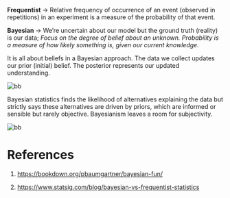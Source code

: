 
**Frequentist** -> Relative frequency of occurrence of an event (observed in repetitions) in an experiment is a measure of the probability of that event.   

**Bayesian** -> We’re uncertain about our model but the ground truth (reality) is our data; *Focus on the degree of belief about an unknown. Probability is a measure of how likely something is, given our current knowledge.* 


It is all about beliefs in a Bayesian approach. The data we collect updates our prior (initial) belief. The posterior represents our updated understanding. 

![bb](https://github.com/user-attachments/assets/dfe147be-3155-4708-bfe8-af3140404f16)

Bayesian statistics finds the likelihood of alternatives explaining the data but strictly says these alternatives are driven by priors, which are informed or sensible but rarely objective. Bayesianism leaves a room for subjectivity.

![bb](https://github.com/user-attachments/assets/c3197a67-a5be-4b7e-bc31-e31b43fbe338)


# References

1. https://bookdown.org/pbaumgartner/bayesian-fun/

2. https://www.statsig.com/blog/bayesian-vs-frequentist-statistics
   
